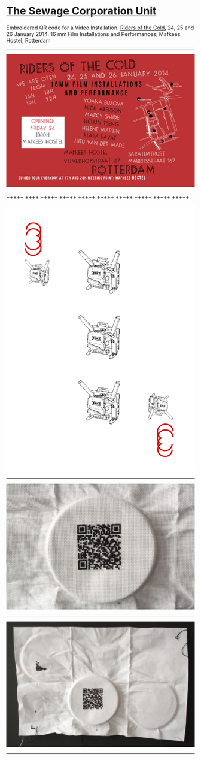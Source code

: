 # [The Sewage Corporation Unit](http://helenemartin.github.io/http://helenemartin.github.io/The-sewage-corporation-unit/)

Embroidered QR code for a Video Installation.
[Riders of the Cold](https://www.facebook.com/events/795007740514908/806548116027537/?notif_t=plan_mall_activity), 24, 25 and 26 January 2014.
16 mm Film Installations and Performances, Mafkees Hostel, Rotterdam

****
![flyer](/img/riders.jpg "Flyer")

+++++ ++++ +++++ +++++ +++++ +++++ +++++ +++++ +++++ +++++ 

![three](/img/tres.jpg "Projectors")

*****

![QR sign][id]

[id]: img/embroidqr1.jpg "Embroidered QR code"

****

![QR siign Board](/img/embroidqr2.jpg "Code on board")

* * * *